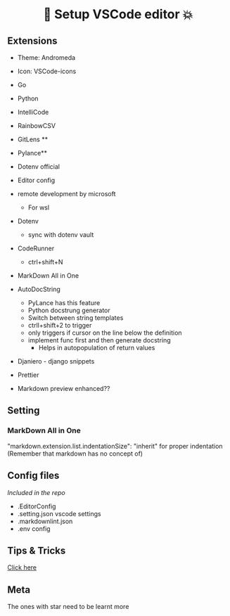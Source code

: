 # <h1 align="center">👊 Setup VSCode editor  💥</h1>

## Extensions

- Theme: Andromeda
- Icon: VSCode-icons
- Go
- Python
- IntelliCode
- RainbowCSV
- GitLens **
- Pylance**
- Dotenv official
- Editor config
- remote development by microsoft
  - For wsl
- Dotenv
  - sync with dotenv vault

- CodeRunner
  - ctrl+shift+N
- MarkDown All in One
- AutoDocString
  - PyLance has this feature
  - Python docstrung generator
  - Switch between string templates
  - ctrll+shift+2 to trigger
  - only triggers if cursor on the line below the definition
  - implement func first and then generate docstring
    - Helps in autopopulation of return values
- Djaniero - django snippets
- Prettier
- Markdown preview enhanced??
  
## Setting

### MarkDown All in One  

"markdown.extension.list.indentationSize": "inherit" for proper indentation  
(Remember that  markdown has no concept of)

## Config files  
*Included in the repo*

- .EditorConfig
- .setting.json vscode settings
- .markdownlint.json
- .env config

## Tips & Tricks
[Click here](.vscode/learnvscode.md)
## Meta

The ones with star need to be learnt more
